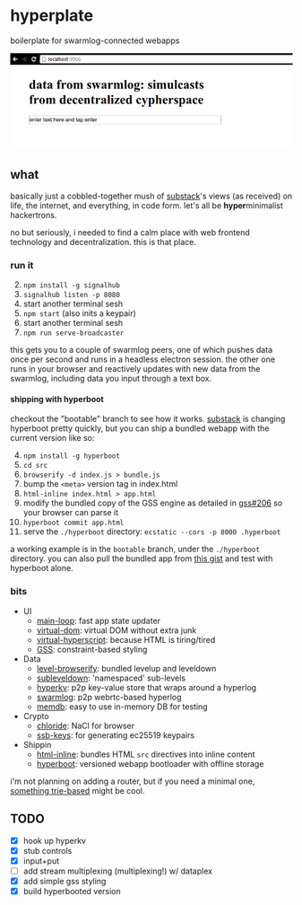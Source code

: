# hyperplate

boilerplate for swarmlog-connected webapps

![swarmlog-app](./screencap.png)

## what

basically just a cobbled-together mush of
[substack](https://github.com/substack)'s views (as received) on life, the
internet, and everything, in code form. let's all be **hyper**minimalist
hackertrons.

no but seriously, i needed to find a calm place with web frontend technology and
decentralization. this is that place.

### run it

2. `npm install -g signalhub`
3. `signalhub listen -p 8080`
4. start another terminal sesh
1. `npm start` (also inits a keypair)
2. start another terminal sesh
3. `npm run serve-broadcaster`

this gets you to a couple of swarmlog peers, one of which pushes data once per
second and runs in a headless electron session. the other one runs in your
browser and reactively updates with new data from the swarmlog, including data
you input through a text box.

#### shipping with hyperboot

checkout the "bootable" branch to see how it
works. [substack](https://www.github.com/substack/) is changing hyperboot pretty
quickly, but you can ship a bundled webapp with the current version like so:

4. `npm install -g hyperboot`
1. `cd src`
2. `browserify -d index.js > bundle.js`
3. bump the `<meta>` version tag in index.html
2. `html-inline index.html > app.html`
3. modify the bundled copy of the GSS engine as detailed in
   [gss#206](https://github.com/gss/engine/issues/206) so your browser can parse
   it
3. `hyperboot commit app.html`
4. serve the `./hyperboot` directory: `ecstatic --cors -p 8000 .hyperboot`

a working example is in the `bootable` branch, under the `./hyperboot`
directory. you can also pull the bundled app from
[this gist](https://gist.github.com/du5t/580663be3574e0bf8d9d) and test with
hyperboot alone.

### bits

- UI
  - [main-loop](https://github.com/Raynos/main-loop): fast app state updater
  - [virtual-dom](https://github.com/Matt-Esch/virtual-dom): virtual DOM without
    extra junk
  - [virtual-hyperscript](https://github.com/Matt-Esch/virtual-dom/tree/master/virtual-hyperscript):
    because HTML is tiring/tired
  - [GSS](http://gridstylesheets.org/guides/ccss/): constraint-based styling
- Data
  - [level-browserify](https://github.com/Level/level-browserify): bundled
    levelup and leveldown
  - [subleveldown](https://github.com/mafintosh/subleveldown): 'namespaced'
    sub-levels
  - [hyperkv](https://github.com/substack/hyperkv): p2p key-value store that
    wraps around a hyperlog
  - [swarmlog](https://github.com/substack/swarmlog): p2p webrtc-based hyperlog
  - [memdb](https://github.com/rain1017/memdb): easy to use in-memory DB for
    testing
- Crypto
  - [chloride](https://github.com/paixaop/node-sodium): NaCl for browser
  - [ssb-keys](https://github.com/ssbc/ssb-keys): for generating ec25519
    keypairs
- Shippin
  - [html-inline](https://github.com/substack/html-inline): bundles HTML `src`
    directives into inline content
  - [hyperboot](https://github.com/substack/hyperboot): versioned webapp
    bootloader with offline storage

i'm not planning on adding a router, but if you need a minimal one,
[something trie-based](https://github.com/zensh/route-trie) might be cool.

## TODO

- [x] hook up hyperkv
- [x] stub controls
 - [x] input+put
- [ ] add stream multiplexing (multiplexing!) w/ dataplex
- [x] add simple gss styling
- [x] build hyperbooted version
